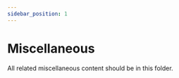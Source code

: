 ```yaml
---
sidebar_position: 1
---
```


# Miscellaneous

All related miscellaneous content should be in this folder.
